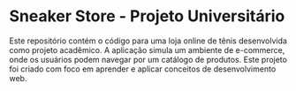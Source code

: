
# Sneaker Store - Projeto Universitário
Este repositório contém o código para uma loja online de tênis desenvolvida como projeto acadêmico.
A aplicação simula um ambiente de e-commerce, onde os usuários podem navegar por um catálogo de produtos. 
Este projeto foi criado com foco em aprender e aplicar conceitos de desenvolvimento web.
